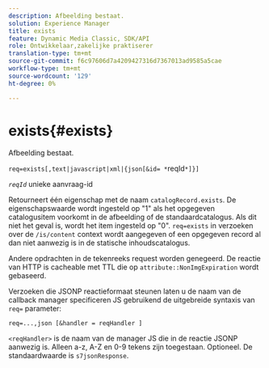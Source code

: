 ```yaml
---
description: Afbeelding bestaat.
solution: Experience Manager
title: exists
feature: Dynamic Media Classic, SDK/API
role: Ontwikkelaar,zakelijke praktiserer
translation-type: tm+mt
source-git-commit: f6c97606d7a4209427316d7367013ad9585a5cae
workflow-type: tm+mt
source-wordcount: '129'
ht-degree: 0%

---
```



# exists{#exists}

Afbeelding bestaat.

`req=exists[,text|javascript|xml|{json[&id= *`reqId`*]}]`

*`reqId`* unieke aanvraag-id

Retourneert één eigenschap met de naam `catalogRecord.exists`. De eigenschapswaarde wordt ingesteld op &quot;1&quot; als het opgegeven catalogusitem voorkomt in de afbeelding of de standaardcatalogus. Als dit niet het geval is, wordt het item ingesteld op &quot;0&quot;. `req=exists` in verzoeken over de  `/is/content` context wordt aangegeven of een opgegeven record al dan niet aanwezig is in de statische inhoudscatalogus.

Andere opdrachten in de tekenreeks request worden genegeerd. De reactie van HTTP is cacheable met TTL die op `attribute::NonImgExpiration` wordt gebaseerd.

Verzoeken die JSONP reactieformaat steunen laten u de naam van de callback manager specificeren JS gebruikend de uitgebreide syntaxis van `req=` parameter:

`req=...,json [&handler = reqHandler ]`

`<reqHandler>` is de naam van de manager JS die in de reactie JSONP aanwezig is. Alleen a-z, A-Z en 0-9 tekens zijn toegestaan. Optioneel. De standaardwaarde is `s7jsonResponse`.
